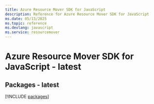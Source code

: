```yaml
---
title: Azure Resource Mover SDK for JavaScript
description: Reference for Azure Resource Mover SDK for JavaScript
ms.date: 05/13/2025
ms.topic: reference
ms.devlang: javascript
ms.service: resourcemover
---
```

# Azure Resource Mover SDK for JavaScript - latest
## Packages - latest
[!INCLUDE [packages](resource-mover-index.md)]